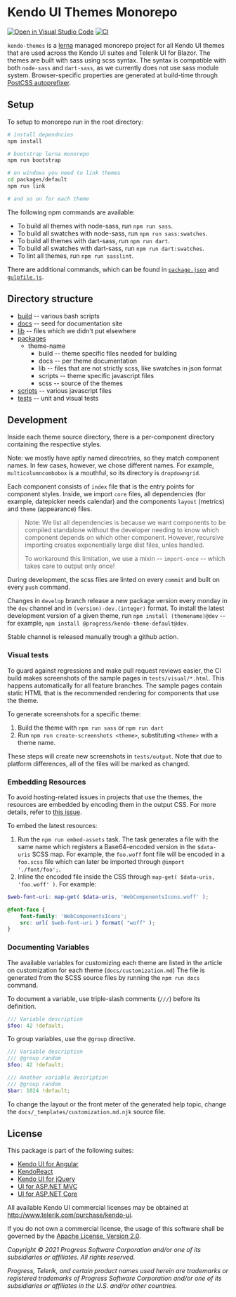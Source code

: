 # Kendo UI Themes Monorepo

[![Open in Visual Studio Code](https://open.vscode.dev/badges/open-in-vscode.svg)](https://open.vscode.dev/telerik/kendo-themes)
[![CI](https://github.com/telerik/kendo-themes/actions/workflows/ci_dev.yml/badge.svg?branch=develop)](https://github.com/telerik/kendo-themes/actions/workflows/ci_dev.yml)

`kendo-themes` is a [lerna](https://github.com/lerna/lerna/) managed monorepo project for all Kendo UI themes that are used across the Kendo UI suites and Telerik UI for Blazor. The themes are built with sass using scss syntax. The syntax is compatible with both `node-sass` and `dart-sass`, as we currently does not use sass module system. Browser-specific properties are generated at build-time through [PostCSS autoprefixer](https://github.com/postcss/autoprefixer).

## Setup

To setup to monorepo run in the root directory:

```sh
# install dependncies
npm install

# bootstrap lerna monorepo
npm run bootstrap

# on windows you need to link themes
cd packages/default
npm run link

# and so on for each theme
```

The following npm commands are available:

* To build all themes with node-sass, run `npm run sass`.
* To build all swatches with node-sass, run `npm run sass:swatches`.
* To build all themes with dart-sass, run `npm run dart`.
* To build all swatches with dart-sass, run `npm run dart:swatches`.
* To lint all themes, run `npm run sasslint`.

There are additional commands, which can be found in [`package.json`](package.json) and [`gulpfile.js`](gulpfile.js).

## Directory structure

* [build](build) -- various bash scripts
* [docs](docs) -- seed for documentation site
* [lib](lib) -- files which we didn't put elsewhere
* [packages](packages)
  * theme-name
    * build -- theme specific files needed for building
    * docs -- per theme documentation
    * lib -- files that are not strictly scss, like swatches in json format
    * scripts -- theme specific javascript files
    * scss -- source of the themes
* [scripts](scripts) -- various javascript files
* [tests](tests) -- unit and visual tests

## Development

Inside each theme source directory, there is a per-component directory containing the respective styles.

Note: we mostly have aptly named direcotries, so they match component names. In few cases, however, we chose different names. For example, `multicolumncombobox` is a mouthful, so its directory is `dropdowngrid`.

Each component consists of `index` file that is the entry points for component styles. Inside, we import `core` files, all dependencies (for example, datepicker needs calendar) and the components `layout` (metrics) and `theme` (appearance) files.

> Note: We list all dependencies is because we want components to be compiled standalone without the developer needing to know which component depends on which other component. However, recursive importing creates exponentially large dist files, unles handled.
>
> To workaround this limitation, we use a mixin -- `import-once` -- which takes care to output only once!

During development, the scss files are linted on every `commit` and built on every `push` command.

Changes in `develop` branch release a new package version every monday in the `dev` channel and in  `(version)-dev.(integer)` format. To install the latest development version of a given theme, run `npm install (themename)@dev` --  for example, `npm install @progress/kendo-theme-default@dev`.

Stable channel is released manually trough a github action.

### Visual tests

To guard against regressions and make pull request reviews easier, the CI build makes screenshots of the sample pages in `tests/visual/*.html`. This happens automatically for all feature branches. The sample pages contain static HTML that is the recommended rendering for components that use the theme.

To generate screenshots for a specific theme:

1. Build the theme with `npm run sass` or `npm run dart`
1. Run `npm run create-screenshots <theme>`, substituting `<theme>` with a theme name.

These steps will create new screenshots in `tests/output`. Note that due to platform differences, all of the files will be marked as changed.


### Embedding Resources

To avoid hosting-related issues in projects that use the themes, the resources are embedded by encoding them in the output CSS. For more details, refer to [this issue](https://github.com/telerik/kendo-theme-default/issues/41#issuecomment-258472183).

To embed the latest resources:

1. Run the `npm run embed-assets` task. The task generates a file with the same name which registers a Base64-encoded version in the `$data-uris` SCSS map. For example, the `foo.woff` font file will be encoded in a `foo.scss` file which can later be imported through `@import './font/foo';`.
1. Inline the encoded file inside the CSS through `map-get( $data-uris, 'foo.woff' )`. For example:

```scss
$web-font-uri: map-get( $data-uris, 'WebComponentsIcons.woff' );

@font-face {
    font-family: 'WebComponentsIcons';
    src: url( $web-font-uri ) format( "woff" );
}
```

### Documenting Variables

The available variables for customizing each theme are listed in the article on customization for each theme (`docs/customization.md`) The file is generated from the SCSS source files by running the `npm run docs` command.

To document a variable, use triple-slash comments (`///`) before its definition.

```scss
/// Variable description
$foo: 42 !default;
```

To group variables, use the `@group` directive.

```scss
/// Variable description
/// @group random
$foo: 42 !default;

/// Another variable description
/// @group random
$bar: 1024 !default;
```

To change the layout or the front meter of the generated help topic, change the `docs/_templates/customization.md.njk` source file.

## License

This package is part of the following suites:

* [Kendo UI for Angular](http://www.telerik.com/kendo-angular-ui/)
* [KendoReact](http://www.telerik.com/kendo-react-ui/)
* [Kendo UI for jQuery](http://www.telerik.com/kendo-ui)
* [UI for ASP.NET MVC](http://www.telerik.com/aspnet-mvc)
* [UI for ASP.NET Core](http://www.telerik.com/aspnet-core-ui)

All available Kendo UI commercial licenses may be obtained at http://www.telerik.com/purchase/kendo-ui.

If you do not own a commercial license, the usage of this software shall be governed by the [Apache License, Version 2.0](http://www.apache.org/licenses/LICENSE-2.0).

*Copyright © 2021 Progress Software Corporation and/or one of its subsidiaries or affiliates. All rights reserved.*

*Progress, Telerik, and certain product names used herein are trademarks or registered trademarks of Progress Software Corporation and/or one of its subsidiaries or affiliates in the U.S. and/or other countries.*
